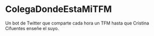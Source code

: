 # ColegaDondeEstaMiTFM
Un bot de Twitter que comparte cada hora un TFM hasta que Cristina Cifuentes enseñe el suyo.
